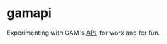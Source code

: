 # gamapi

Experimenting with GAM's [API](https://developers.google.com/ad-manager/api/start), for work and for fun.